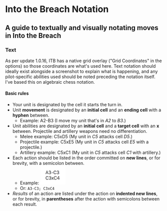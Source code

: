# Into the Breach Notation

## A guide to textually and visually notating moves in Into the Breach

### Text

As per update 1.0.16, ITB has a native grid overlay ("Grid Coordinates" in the options) so those coordinates are what's used here. Text notation should ideally exist alongside a screenshot to explain what is happening, and any pilot-specific abilities used should be noted preceding the notation itself. I've based this on algebraic chess notation.

#### Basic rules

- Your unit is designated by the cell it starts the turn in.
- Unit **movement** is designated by an **initial cell** and an **ending cell** with a **hyphen** between.
  - Example: A2-B3 (I move my unit that's in *A2* to *B3*.)
- Unit abilities are designated by an **initial cell** and a **target cell** with an **x** between. Projectile and artillery weapons need no differentiation.
  - Melee example: C5xD5 (My unit in *C5* attacks cell *D5*.)
  - Projectile example: C5xE5 (My unit in *C5* attacks cell *E5* with a projectile.)
  - Artillery example: C5xC1 (My unit in *C5* attacks cell *C1* with artillery.)
- Each action should be listed in the order committed on **new lines**, or for brevity, with a semicolon between.
  - Example: ![A3-C3 new line C3xC4](1.png)
  - Or: `A3-C3; C3xC4`
- *Results* of an action are listed under the action on **indented new lines**, or for brevity, in **parentheses** after the action with semicolons between each result.
